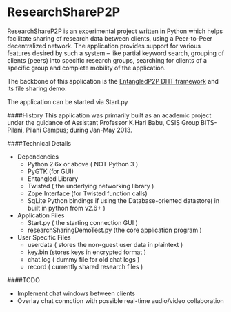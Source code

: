 ResearchShareP2P
================

ResearchShareP2P is an experimental project written in Python which helps facilitate sharing of research data between clients, using a Peer-to-Peer decentralized network.  The application provides support for various features desired by such a system – like partial keyword search, grouping of clients (peers) into specific research groups, searching for clients of a specific group and complete mobility of the 
application.

The backbone of this application is the [EntangledP2P DHT framework](http://entangled.sourceforge.net/) and its file sharing demo.

The application can be started via Start.py

####History
This application was primarily built as an academic project under the guidance of Assistant Professor K.Hari Babu, CSIS Group BITS-Pilani, Pilani Campus; during Jan-May 2013.

####Technical Details
- Dependencies
	- Python 2.6x or above ( NOT Python 3 )
	- PyGTK (for GUI)
	- Entangled Library
	- Twisted ( the underlying networking library )
	- Zope Interface (for Twisted function calls)
	- SqLite Python bindings if using the Database-oriented datastore( in built in python from v2.6+ )
- Application Files
	- Start.py ( the starting connection GUI )
	- researchSharingDemoTest.py (the core application program )
- User Specific Files
	- userdata ( stores the non-guest user data in plaintext )
	- key.bin (stores keys in encrypted format )
	- chat.log ( dummy file for old chat logs )
	- record ( currently shared research files )

####TODO
- Implement chat windows between clients
- Overlay chat connction with possible real-time audio/video collaboration


